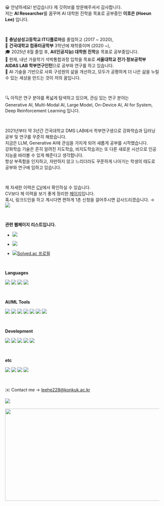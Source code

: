 😀 안녕하세요! 반갑습니다 제 깃허브를 방문해주셔서 감사합니다. <br>
저는 **AI Researcher**를 꿈꾸며 AI 대학원 진학을 목표로 공부중인 **이호은 (Hoeun Lee)** 입니다.

<br>

🏫 **충남삼성고등학교 IT디플로마**를 졸업하고 (2017 ~ 2020), <br>
🏢 **건국대학교 컴퓨터공학부** 3학년에 재학중이며 (2020 ~), <br>
🎓 2025년 8월 졸업 후, **AI(인공지능) 대학원 진학**을 목표로 공부중입니다. <br>
🔬 현재, 내년 가을학기 석박통합과정 입학을 목표로 **서울대학교 전기∙정보공학부 AIDAS LAB 학부연구인턴**으로 공부와 연구를 하고 있습니다. <br>
🌟 AI 기술을 기반으로 사회 구성원의 삶을 개선하고, 모두가 공평하게 더 나은 삶을 누릴 수 있는 세상을 만드는 것이 저의 꿈입니다.

<br>

🔍 아직은 연구 분야를 폭넓게 탐색하고 있으며, 관심 있는 연구 분야는 <br>
Generative AI, Multi-Modal AI, Large Model, On-Device AI, AI for System, Deep Reinforcement Learning 입니다.

<br>
 
2021년부터 약 3년간 건국대학교 DMS LAB에서 학부연구생으로 강화학습과 딥러닝 공부 및 연구를 꾸준히 해왔습니다. <br>
지금은 LLM, Generative AI에 관심을 가지게 되어 새롭게 공부를 시작했습니다. <br>
강화학습 기술은 흔히 알려진 지도학습, 비지도학습과는 또 다른 새로운 시선으로 인공지능을 바라볼 수 있게 해준다고 생각합니다. <br>
항상 부족함을 인지하고, 자만하지 않고 느리더라도 꾸준하게 나아가는 학생의 태도로 공부와 연구에 임하고 있습니다.

<br>

제 자세한 이력은 [CV](https://github.com/leehe228/leehe228/blob/main/CV_HoeunLee.pdf)에서 확인하실 수 있습니다. <br>
CV보다 제 이력을 보기 좋게 정리한 [페이지](https://github.com/leehe228/leehe228/blob/main/README_full.md)입니다. <br>
혹시, 링크드인을 하고 계시다면 편하게 1촌 신청을 걸어주시면 감사드리겠습니다. → <a href="https://www.linkedin.com/in/leehe228/" target="_blank"><img src="https://img.shields.io/badge/HoeunLee-0A66C2?style=flat-square&logo=Linkedin&logoColor=white"/></a>

<br>

**관련 웹페이지 리스트입니다.**
- <a href="https://scholar.google.com/citations?user=8ILu7yEAAAAJ&hl=ko&authuser=1" target="_blank"><img src="https://img.shields.io/badge/Google_Scholar-4285F4?style=flat-square&logo=Google&logoColor=white"/></a>

- <a href="https://deepdeepit.tistory.com" target="_blank"><img src="https://img.shields.io/badge/Tistory_Blog-000000?style=flat-square&logo=Tistory&logoColor=white"/></a>

- [![Solved.ac 프로필](http://mazassumnida.wtf/api/mini/generate_badge?boj=leehe228)](https://solved.ac/leehe228)

<br>

**Languages**
<p>
<img src="https://img.shields.io/badge/C/C++-A8B9CC?style=flat-square&logo=C&logoColor=white"/>

<img src="https://img.shields.io/badge/Python-3776AB?style=flat-square&logo=Python&logoColor=white"/>

<img src="https://img.shields.io/badge/Swift-F05138?style=flat-square&logo=Swift&logoColor=white"/>

<img src="https://img.shields.io/badge/LaTeX-008080?style=flat-square&logo=LaTeX&logoColor=white"/>
</p>
<br>

**AI/ML Tools**
<p>
<img src="https://img.shields.io/badge/PyTorch-EE4C2C?style=flat-square&logo=Pytorch&logoColor=white"/>

<img src="https://img.shields.io/badge/OpenCV-5C3EE8?style=flat-square&logo=Opencv&logoColor=white"/>

<img src="https://img.shields.io/badge/ML_Agents-000000?style=flat-square&logo=Unity&logoColor=white"/>

<img src="https://img.shields.io/badge/Isaac_Sim-76B900?style=flat-square&logo=Nvidia&logoColor=white"/>

<img src="https://img.shields.io/badge/Gymnasium-0081A5?style=flat-square&logo=OpenAIGym&logoColor=white"/>

<img src="https://img.shields.io/badge/GPT_API-412991?style=flat-square&logo=OpenAI&logoColor=white"/>

<img src="https://img.shields.io/badge/Anaconda-44A833?style=flat-square&logo=Anaconda&logoColor=white"/>
</p>
<br>

**Develepment**
<p>
<img src="https://img.shields.io/badge/Git-F05032?style=flat-square&logo=Git&logoColor=white"/>

<img src="https://img.shields.io/badge/Docker-2496ED?style=flat-square&logo=Docker&logoColor=white"/>

<img src="https://img.shields.io/badge/Django-092E20?style=flat-square&logo=Django&logoColor=white"/>

<img src="https://img.shields.io/badge/SwiftUI-04CBF7?style=flat-square&logo=Swift&logoColor=white"/>

<img src="https://img.shields.io/badge/Svelte-FF3E00?style=flat-square&logo=Svelte&logoColor=white"/>
</p>
<br>

**etc**
<p>
<img src="https://img.shields.io/badge/Github-181717?style=flat-square&logo=Github&logoColor=white"/>

<img src="https://img.shields.io/badge/Linux-FCC624?style=flat-square&logo=Linux&logoColor=white"/>

<img src="https://img.shields.io/badge/Ubuntu-E95420?style=flat-square&logo=Ubuntu&logoColor=white"/>

<img src="https://img.shields.io/badge/Figma-5551FF?style=flat-square&logo=Figma&logoColor=white"/>
</p>
<br>

✉️ Contact me → leehe228@konkuk.ac.kr 
<br>

<div>
<a href="https://hits.seeyoufarm.com">
<img src="https://hits.seeyoufarm.com/api/count/incr/badge.svg?url=https%3A%2F%2Fgithub.com%2Fleehe228%2Fhitcounter&count_bg=%2379C83D&title_bg=%23555555&icon=&icon_color=%23E7E7E7&title=hits&edge_flat=false"/></a>
</div>
<br>

<a href="https://github.com/devxb/gitanimals">
<img
  src="https://render.gitanimals.org/farms/leehe228"
  width="600"
  height="300"
/>
</a>

